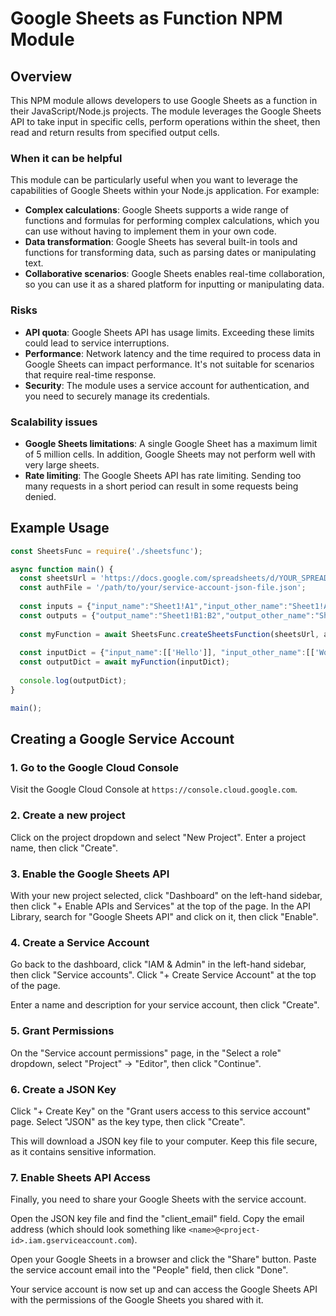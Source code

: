 # Google Sheets as Function NPM Module

## Overview

This NPM module allows developers to use Google Sheets as a function in their JavaScript/Node.js projects. The module leverages the Google Sheets API to take input in specific cells, perform operations within the sheet, then read and return results from specified output cells.

### When it can be helpful

This module can be particularly useful when you want to leverage the capabilities of Google Sheets within your Node.js application. For example:

- **Complex calculations**: Google Sheets supports a wide range of functions and formulas for performing complex calculations, which you can use without having to implement them in your own code.
- **Data transformation**: Google Sheets has several built-in tools and functions for transforming data, such as parsing dates or manipulating text.
- **Collaborative scenarios**: Google Sheets enables real-time collaboration, so you can use it as a shared platform for inputting or manipulating data.

### Risks

- **API quota**: Google Sheets API has usage limits. Exceeding these limits could lead to service interruptions.
- **Performance**: Network latency and the time required to process data in Google Sheets can impact performance. It's not suitable for scenarios that require real-time response.
- **Security**: The module uses a service account for authentication, and you need to securely manage its credentials.

### Scalability issues

- **Google Sheets limitations**: A single Google Sheet has a maximum limit of 5 million cells. In addition, Google Sheets may not perform well with very large sheets.
- **Rate limiting**: The Google Sheets API has rate limiting. Sending too many requests in a short period can result in some requests being denied.

## Example Usage

```javascript
const SheetsFunc = require('./sheetsfunc');

async function main() {
  const sheetsUrl = 'https://docs.google.com/spreadsheets/d/YOUR_SPREADSHEET_ID/edit#gid=0';
  const authFile = '/path/to/your/service-account-json-file.json';
  
  const inputs = {"input_name":"Sheet1!A1","input_other_name":"Sheet1!A2"};
  const outputs = {"output_name":"Sheet1!B1:B2","output_other_name":"Sheet2!B3"};
  
  const myFunction = await SheetsFunc.createSheetsFunction(sheetsUrl, authFile, inputs, outputs);
  
  const inputDict = {"input_name":[['Hello']], "input_other_name":[['World']]};
  const outputDict = await myFunction(inputDict);
  
  console.log(outputDict);
}

main();
```


## Creating a Google Service Account

### 1. Go to the Google Cloud Console

Visit the Google Cloud Console at `https://console.cloud.google.com`.

### 2. Create a new project

Click on the project dropdown and select "New Project". Enter a project name, then click "Create".

### 3. Enable the Google Sheets API

With your new project selected, click "Dashboard" on the left-hand sidebar, then click "+ Enable APIs and Services" at the top of the page. In the API Library, search for "Google Sheets API" and click on it, then click "Enable".

### 4. Create a Service Account

Go back to the dashboard, click "IAM & Admin" in the left-hand sidebar, then click "Service accounts". Click "+ Create Service Account" at the top of the page.

Enter a name and description for your service account, then click "Create".

### 5. Grant Permissions

On the "Service account permissions" page, in the "Select a role" dropdown, select "Project" -> "Editor", then click "Continue".

### 6. Create a JSON Key

Click "+ Create Key" on the "Grant users access to this service account" page. Select "JSON" as the key type, then click "Create". 

This will download a JSON key file to your computer. Keep this file secure, as it contains sensitive information.

### 7. Enable Sheets API Access

Finally, you need to share your Google Sheets with the service account. 

Open the JSON key file and find the "client_email" field. Copy the email address (which should look something like `<name>@<project-id>.iam.gserviceaccount.com`).

Open your Google Sheets in a browser and click the "Share" button. Paste the service account email into the "People" field, then click "Done".

Your service account is now set up and can access the Google Sheets API with the permissions of the Google Sheets you shared with it.
